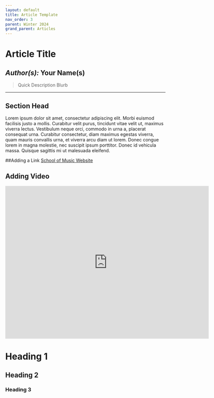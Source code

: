 ```yaml
---
layout: default
title: Article Template
nav_order: 3
parent: Winter 2024
grand_parent: Articles
---
```


# Article Title
*Author(s):* Your Name(s)
------------
> Quick Description Blurb
------------

## Section Head 
Lorem ipsum dolor sit amet, consectetur adipiscing elit. Morbi euismod facilisis justo a mollis. Curabitur velit purus, tincidunt vitae velit ut, maximus viverra lectus. Vestibulum neque orci, commodo in urna a, placerat consequat urna. Curabitur consectetur, diam maximus egestas viverra, quam mauris convallis urna, et viverra arcu diam ut lorem. Donec congue lorem in magna molestie, nec suscipit ipsum porttitor. Donec id vehicula massa. Quisque sagittis mi ut malesuada eleifend.

##Adding a Link
[School of Music Website](http://music.byu.edu "School of Music Website")

## Adding Video
<iframe
    width="640"
    height="480"
    src="https://www.youtube.com/embed/watch?v=nDptbIBcRNg"
    frameborder="0"
    allow="autoplay; encrypted-media"
    allowfullscreen
>
</iframe>



# Heading 1
## Heading 2
### Heading 3